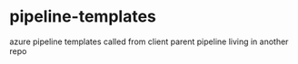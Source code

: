 # pipeline-templates
azure pipeline templates called from client parent pipeline living in another repo
